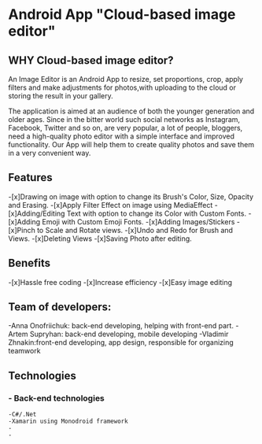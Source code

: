 # Android App "Cloud-based image editor"

## WHY Cloud-based image editor?

An Image Editor is an Android App to resize, set proportions, crop, apply filters and make adjustments for photos,with uploading to the cloud or storing the result in your gallery.

The application is aimed at an audience of both the younger generation and older ages. Since in the bitter world such social networks as Instagram, Facebook, Twitter and so on, are very popular, a lot of people, bloggers, need a high-quality photo editor with a simple interface and improved functionality. Our App will help them to create quality photos and save them in a very convenient way. 

## Features

-[x]Drawing on image with option to change its Brush's Color, Size, Opacity and Erasing.
-[x]Apply Filter Effect on image using MediaEffect
-[x]Adding/Editing Text with option to change its Color with Custom Fonts.
-[x]Adding Emoji with Custom Emoji Fonts.
-[x]Adding Images/Stickers
-[x]Pinch to Scale and Rotate views.
-[x]Undo and Redo for Brush and Views.
-[x]Deleting Views
-[x]Saving Photo after editing.

## Benefits

-[x]Hassle free coding
-[x]Increase efficiency
-[x]Easy image editing

## Team of developers:
-Anna Onofriichuk: back-end developing, helping with front-end part.
-Artem Supryhan: back-end developing, mobile developing
-Vladimir Zhnakin:front-end developing, app design, responsible for organizing teamwork

## Technologies

### - Back-end technologies
```
-C#/.Net
-Xamarin using Monodroid framework
-
-
```




